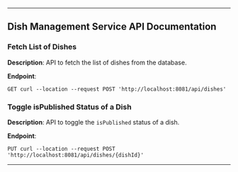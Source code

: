 
---

## Dish Management Service API Documentation

### Fetch List of Dishes

**Description**: API to fetch the list of dishes from the database.

**Endpoint**:
```http
GET curl --location --request POST 'http://localhost:8081/api/dishes'
```

### Toggle isPublished Status of a Dish

**Description**: API to toggle the `isPublished` status of a dish.

**Endpoint**:
```http
PUT curl --location --request POST 'http://localhost:8081/api/dishes/{dishId}'
```

---

